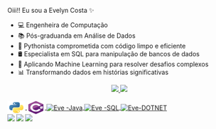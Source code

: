 Oiii!! Eu sou a Evelyn Costa ✨

- 💻 Engenheira de Computação
- 📚 Pós-graduanda em Análise de Dados
- 🐍 Pythonista comprometida com código limpo e eficiente
- 🛢️ Especialista em SQL para manipulação de bancos de dados
- 🧠 Aplicando Machine Learning para resolver desafios complexos
- 📊 Transformando dados em histórias significativas

<div align="center">
  <a href="https://github.com/evelyncosta00">
  <img height="130em" src="https://github-readme-stats.vercel.app/api?username=evelyncosta00&show_icons=true&theme=midnight-purple&include_all_commits=true&count_private=true"/>
  <img height="130em" src="https://github-readme-stats.vercel.app/api/top-langs/?username=evelyncosta00&layout=compact&langs_count=7&theme=midnight-purple"/>
</div>

<div style="display: inline_block"><br>
 <img align="center" alt="Eve-Python" height="30" width="40" src="https://raw.githubusercontent.com/devicons/devicon/master/icons/python/python-original.svg">
 <img align="center" alt="Eve-Csharp" height="30" width="40" src="https://raw.githubusercontent.com/devicons/devicon/master/icons/csharp/csharp-original.svg">
<img align="center" alt="Eve -Java" height="30" width="40"  src="https://cdn.jsdelivr.net/gh/devicons/devicon/icons/java/java-original.svg" />
<img align="center" alt="Eve -SQL" height="30" width="40"  src="https://cdn.jsdelivr.net/gh/devicons/devicon/icons/mysql/mysql-original.svg" />
<img align="center" alt="Eve-DOTNET" height="30" width="40"  src="https://cdn.jsdelivr.net/gh/devicons/devicon/icons/dotnetcore/dotnetcore-original.svg" />

          

<div> 
  <a href="https://instagram.com/evelyncos" target="_blank"><img src="https://img.shields.io/badge/-Instagram-%23E4405F?style=for-the-badge&logo=instagram&logoColor=white" target="_blank"></a>
  <a href = "mailto:evelyncosta770@hotmail.com"><img src="https://img.shields.io/badge/-Gmail-%23333?style=for-the-badge&logo=gmail&logoColor=white" target="_blank"></a>
  <a href="https://www.linkedin.com/in/evelyn-costa-15052a230" target="_blank"><img src="https://img.shields.io/badge/-LinkedIn-%230077B5?style=for-the-badge&logo=linkedin&logoColor=white" target="_blank"></a> 

 
</div>
